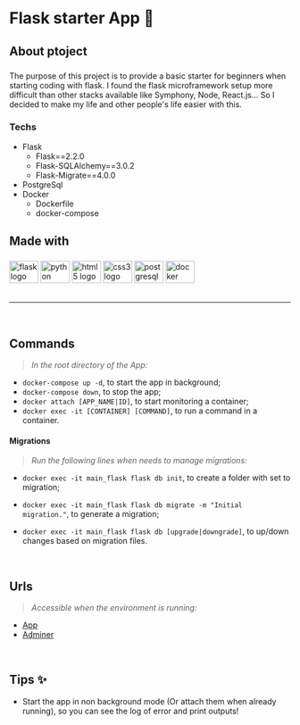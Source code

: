 <h1 align="left">Flask starter App 🚀</h1>

###

<h2 align="left">About ptoject</h2>

###

<p align="left">
  The purpose of this project is to provide a basic starter for beginners when starting coding with flask. I found the
  flask microframework setup more difficult than other stacks available like Symphony, Node, React.js... So I decided
  to make my life and other people's life easier with this.
</p>

###

### Techs
  - Flask
    - Flask==2.2.0
    - Flask-SQLAlchemy==3.0.2
    - Flask-Migrate==4.0.0 
  - PostgreSql
  - Docker
    - Dockerfile
    - docker-compose

###

<h2 align="left">Made with</h2>

###

<div align="left">
  <img src="https://cdn.jsdelivr.net/gh/devicons/devicon/icons/flask/flask-original.svg" height="40" width="52" alt="flask logo"  />
  <img src="https://cdn.jsdelivr.net/gh/devicons/devicon/icons/python/python-original.svg" height="40" width="52" alt="python logo"  />
  <img src="https://cdn.jsdelivr.net/gh/devicons/devicon/icons/html5/html5-original.svg" height="40" width="52" alt="html5 logo"  />
  <img src="https://cdn.jsdelivr.net/gh/devicons/devicon/icons/css3/css3-original.svg" height="40" width="52" alt="css3 logo"  />
  <img src="https://cdn.jsdelivr.net/gh/devicons/devicon/icons/postgresql/postgresql-original.svg" height="40" width="52" alt="postgresql logo"  />
  <img src="https://cdn.jsdelivr.net/gh/devicons/devicon/icons/docker/docker-original.svg" height="40" width="52" alt="docker logo"  />
</div>

<br>

---

<br>

## Commands
> *In the root directory of the App:*

- `docker-compose up -d`, to start the app in background;
- `docker-compose down`, to stop the app;
- `docker attach [APP_NAME|ID]`, to start monitoring a container;
- `docker exec -it [CONTAINER] [COMMAND]`, to run a command in a container.

#### Migrations
> *Run the following lines when needs to manage migrations:*
- `docker exec -it main_flask flask db init`, to create a folder with set to migration;

- `docker exec -it main_flask flask db migrate -m "Initial migration."`, to generate a migration;

- `docker exec -it main_flask flask db [upgrade|downgrade]`, to up/down changes based on migration files.

<br>

## Urls
> *Accessible when the environment is running:*
  - [App](http://localhost:8000/)
  - [Adminer](http://localhost:8080/)

<br>

## Tips ✨
- Start the app in non background mode (Or attach them when already running), so you can see the log of error and print outputs!
